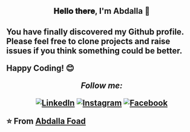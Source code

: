 
<h2 align="center" width="200"> 𝐇𝐞𝐥𝐥𝐨 𝐭𝐡𝐞𝐫𝐞, I'm Abdalla 👋<h2>




</div>

You have finally discovered my Github profile. <br>
Please feel free to clone projects and raise issues if you think something could be better.

Happy Coding! 😊

<div align="center">
<i>Follow me:</i><br>

<a href="https://www.linkedin.com/in/abdofoad1179674/" target="_blank"><img src="https://img.shields.io/badge/LinkedIn-%230077B5.svg?&style=flat-square&logo=linkedin&logoColor=white" alt="LinkedIn"></a>
<a href="https://www.instagram.com/abdallafoad74/" target="_blank"><img src="https://img.shields.io/badge/Instagram-%23E4405F.svg?&style=flat-square&logo=instagram&logoColor=white" alt="Instagram"></a>
<a href="https://www.facebook.com/abdalla.foad.50/" target="_blank"><img src="https://img.shields.io/badge/Facebook-%231877F2.svg?&style=flat-square&logo=facebook&logoColor=white" alt="Facebook"></a>
</div>


⭐ From [Abdalla Foad](https://github.com/abdallaFoad)

